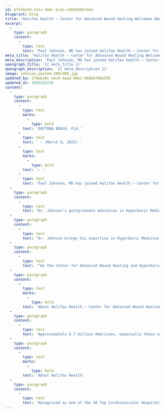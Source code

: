 ```yaml
---
id: bf4fba34-e51c-4ebc-bc4c-e3b92b0dcbda
blueprint: blog
title: 'Halifax Health – Center for Advanced Wound Healing Welcomes New Physician'
excerpt:
  -
    type: paragraph
    content:
      -
        type: text
        text: 'Paul Johnson, MD has joined Halifax Health – Center for Advanced Wound Healing in Daytona Beach, FL. '
meta_title: 'Halifax Health – Center for Advanced Wound Healing Welcomes New Physician'
meta_description: 'Paul Johnson, MD has joined Halifax Health – Center for Advanced Wound Healing in Daytona Beach, FL.'
opengraph_title: '{{ meta_title }}'
opengraph_description: '{{ meta_description }}'
image: johnson_paulmd-300x300.jpg
updated_by: 370ab10c-b4c0-4aad-88e3-96966f89e595
updated_at: 1695226726
content:
  -
    type: paragraph
    content:
      -
        type: text
        marks:
          -
            type: bold
        text: 'DAYTONA BEACH, FLA.'
      -
        type: text
        text: ' – (March 9, 2023) '
      -
        type: text
        marks:
          -
            type: bold
        text: '– '
      -
        type: text
        text: 'Paul Johnson, MD has joined Halifax Health – Center for Advanced Wound Healing in Daytona Beach, FL. He is a fellowship-trained Hyperbaric and Dive Medicine physician and holds certifications in Sports Medicine and Family Medicine with over 20 years of experience in non-surgical Sports Medicine.'
  -
    type: paragraph
    content:
      -
        type: text
        text: "Dr. Johnson’s postgraduate education in Hyperbaric Medicine includes wound care, patient consultation, chamber operation and dive physicals. He is a previous flight surgeon for the Montana National Guard and is passionate about veterans’ health, especially TBI (traumatic brain injury) and PTSD.\_"
  -
    type: paragraph
    content:
      -
        type: text
        text: "Dr. Johnson brings his expertise in Hyperbaric Medicine to treat ailments such as chronic and acute wounds, infections, carbon monoxide poisoning, decompression sickness, gas emboli and sudden sensorineural hearing loss. Other injuries that benefit from the healing effects of hyperbaric oxygen are concussions, PTSD, TBI and various sports-related injuries.\_"
  -
    type: paragraph
    content:
      -
        type: text
        text: '“As the Center for Advanced Wound Healing and Hyperbaric Medicine continues to grow its capabilities in our community, we are very pleased to have Dr. Johnson join us,” said Stephen Levine, MD, Medical Director for The Center for Advanced Wound Healing. “His special area of expertise in Hyperbaric Medicine allows us to expand our services to patients in the Central Florida area.”'
  -
    type: paragraph
    content:
      -
        type: text
        marks:
          -
            type: bold
        text: 'About Halifax Health – Center for Advanced Wound Healing'
  -
    type: paragraph
    content:
      -
        type: text
        text: 'Approximately 6.7 million Americans, especially those suffering from diabetes, have wounds that won’t heal, or fail to improve in a timely manner. Non-healing wounds cause pain, suffering and often loss of function. When treated by a team of specialists, wounds heal faster and the cost of care is reduced. Halifax Health – Center for Advanced Wound Healing offers a structured, multi-disciplinary approach from a team of experienced physicians, registered nurses and technicians.'
  -
    type: paragraph
    content:
      -
        type: text
        marks:
          -
            type: bold
        text: 'About Halifax Health'
  -
    type: paragraph
    content:
      -
        type: text
        text: 'Recognized as one of the 50 Top Cardiovascular Hospitals™ in the United States by IBM Watson Health™, Halifax Health serves Volusia and Flagler counties, providing a continuum of health care services through a network of organizations including a tertiary hospital, two community hospitals, an urgent care, psychiatric services, a cancer treatment center with five outreach locations, the area’s largest hospice, a center for inpatient rehabilitation, outpatient rehabilitation clinics, primary care walk-in clinics, a clinic specializing in women’s health, a pediatric care community clinic, three children’s medical practices, a home health care agency and an exclusive provider organization. Halifax Health offers the area’s only Level II Trauma Center, Thrombectomy-Capable Stroke Center (TSC), Center for Transplant Services, Pediatric Intensive Care Unit, Pediatric Emergency Department, Child and Adolescent Behavioral Services, complete Neurosurgical Services, OB Emergency Department and Level III Neonatal Intensive Care Unit that cares for babies born earlier than 28 weeks. For more information,'
---
```

